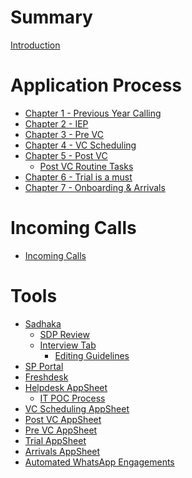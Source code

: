 # Summary

[Introduction](./introduction.md)

# Application Process
- [Chapter 1 - Previous Year Calling]()
- [Chapter 2 - IEP]()
- [Chapter 3 - Pre VC]()
- [Chapter 4 - VC Scheduling](./1_application_process/vc_scheduling.md)
- [Chapter 5 - Post VC](./1_application_process/post_vc.md)
    - [Post VC Routine Tasks](./1_application_process/post_vc/routine_tasks.md)
- [Chapter 6 - Trial is a must]()
- [Chapter 7 - Onboarding & Arrivals]()

# Incoming Calls
- [Incoming Calls](./2_incoming_calls/incoming_calls.md)

# Tools
- [Sadhaka](./3_tools/sadhaka.md)
    - [SDP Review](./3_tools/sadhaka/sdp_review.md)
    - [Interview Tab](./3_tools/sadhaka/interview_tab.md)
        - [Editing Guidelines](./3_tools/sadhaka/interview_tab/editing_guidelines.md)
- [SP Portal]()
- [Freshdesk]()
- [Helpdesk AppSheet]()
    - [IT POC Process](./3_tools/helpdesk_appsheet/it_poc_process.md)
- [VC Scheduling AppSheet]()
- [Post VC AppSheet](./3_tools/post_vc_appsheet.md)
- [Pre VC AppSheet]()
- [Trial AppSheet]()
- [Arrivals AppSheet]()
- [Automated WhatsApp Engagements]()

